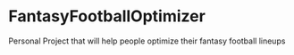 # FantasyFootballOptimizer
Personal Project that will help people optimize their fantasy football lineups
